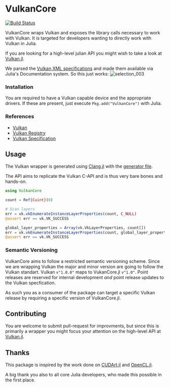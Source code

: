 # VulkanCore

[![Build Status](https://travis-ci.org/JuliaGPU/VulkanCore.jl.svg?branch=master)](https://travis-ci.org/JuliaGPU/VulkanCore.jl)

VulkanCore wraps Vulkan and exposes the library calls necessary to work with
Vulkan. It is targeted for developers wanting to directly work with Vulkan in
Julia. 

If you are looking for a high-level julian API you might wish to take a look at
[Vulkan.jl](https://github.com/JuliaGPU/Vulkan.jl).

We parsed the [Vulkan XML specifications](https://github.com/JuliaGPU/Vulkan-Docs/blob/1.0/src/spec/vk.xml) and made them available via Julia's Documentation system. So this just works:
![selection_003](https://cloud.githubusercontent.com/assets/1010467/14315568/6fe80854-fbfe-11e5-88b2-53b11ddc37e0.png)

### Installation
You are required to have a Vulkan capable device and the appropriate drivers.
If these are present, just execute `Pkg.add("VulkanCore")` with Julia.

### References
- [Vulkan](https://www.khronos.org/vulkan/)
- [Vulkan Registry](https://www.khronos.org/registry/vulkan/)
- [Vulkan Specification](https://www.khronos.org/registry/vulkan/specs/1.0/apispec.html)

## Usage
The Vulkan wrapper is generated using  [Clang.jl](https://github.com/ihnorton/Clang.jl)
with the [generator file](gen/generator.jl).

The API aims to replicate the Vulkan C-API and is thus very bare bones and hands-on.

```julia
using VulkanCore

count = Ref{Cuint}(0)

# Scan layers
err = vk.vkEnumerateInstanceLayerProperties(count, C_NULL)
@assert err == vk.VK_SUCCESS

global_layer_properties = Array(vk.VkLayerProperties, count[])
err = vk.vkEnumerateInstanceLayerProperties(count, global_layer_properties)
@assert err == vk.VK_SUCCESS
```

### Semantic Versioning
VulkanCore aims to follow a restricted semantic versioning scheme. Since we are
wrapping Vulkan the major and minor version are going to follow the Vulkan 
standart. Vulkan `v"1.0.8"` maps to VukanCore.jl `v"1.0"`.
Point releases are reserved for internal development *and* point release updates
to the Vulkan specfication.

As such you as a consumer of the package can target a specific Vulkan release by
requiring a specific version of VulkanCore.jl.

## Contributing
You are welcome to submit pull-request for improvments, but since this is
primarily a wrapper you might focus your attention on the high-level API at
[Vulkan.jl](https://github.com/JuliaGPU/Vulkan.jl).

## Thanks
This package is inspired by the work done on [CUDArt.jl](https://github.com/JuliaGPU/CUDArt.jl)
and [OpenCL.jl](https://github.com/JuliaGPU/OpenCL.jl). 

A big thank you also to all core Julia developers, who made this possible in the 
first place.
